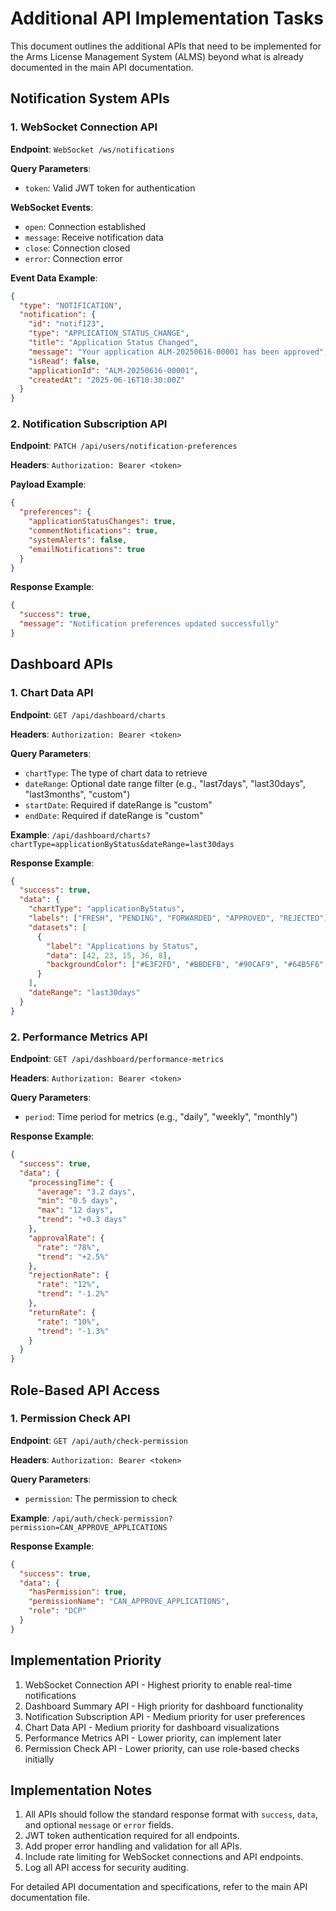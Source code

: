 # Additional API Implementation Tasks

This document outlines the additional APIs that need to be implemented for the Arms License Management System (ALMS) beyond what is already documented in the main API documentation.

## Notification System APIs

### 1. WebSocket Connection API

**Endpoint**: `WebSocket /ws/notifications`

**Query Parameters**:
- `token`: Valid JWT token for authentication

**WebSocket Events**:
- `open`: Connection established
- `message`: Receive notification data
- `close`: Connection closed
- `error`: Connection error

**Event Data Example**:
```json
{
  "type": "NOTIFICATION",
  "notification": {
    "id": "notif123",
    "type": "APPLICATION_STATUS_CHANGE",
    "title": "Application Status Changed",
    "message": "Your application ALM-20250616-00001 has been approved",
    "isRead": false,
    "applicationId": "ALM-20250616-00001",
    "createdAt": "2025-06-16T10:30:00Z"
  }
}
```

### 2. Notification Subscription API

**Endpoint**: `PATCH /api/users/notification-preferences`

**Headers**: `Authorization: Bearer <token>`

**Payload Example**:
```json
{
  "preferences": {
    "applicationStatusChanges": true,
    "commentNotifications": true,
    "systemAlerts": false,
    "emailNotifications": true
  }
}
```

**Response Example**:
```json
{
  "success": true,
  "message": "Notification preferences updated successfully"
}
```

## Dashboard APIs

### 1. Chart Data API

**Endpoint**: `GET /api/dashboard/charts`

**Headers**: `Authorization: Bearer <token>`

**Query Parameters**:
- `chartType`: The type of chart data to retrieve
- `dateRange`: Optional date range filter (e.g., "last7days", "last30days", "last3months", "custom")
- `startDate`: Required if dateRange is "custom"
- `endDate`: Required if dateRange is "custom"

**Example**: `/api/dashboard/charts?chartType=applicationByStatus&dateRange=last30days`

**Response Example**:
```json
{
  "success": true,
  "data": {
    "chartType": "applicationByStatus",
    "labels": ["FRESH", "PENDING", "FORWARDED", "APPROVED", "REJECTED"],
    "datasets": [
      {
        "label": "Applications by Status",
        "data": [42, 23, 15, 36, 8],
        "backgroundColor": ["#E3F2FD", "#BBDEFB", "#90CAF9", "#64B5F6", "#42A5F5"]
      }
    ],
    "dateRange": "last30days"
  }
}
```

### 2. Performance Metrics API

**Endpoint**: `GET /api/dashboard/performance-metrics`

**Headers**: `Authorization: Bearer <token>`

**Query Parameters**:
- `period`: Time period for metrics (e.g., "daily", "weekly", "monthly")

**Response Example**:
```json
{
  "success": true,
  "data": {
    "processingTime": {
      "average": "3.2 days",
      "min": "0.5 days",
      "max": "12 days",
      "trend": "+0.3 days"
    },
    "approvalRate": {
      "rate": "78%",
      "trend": "+2.5%"
    },
    "rejectionRate": {
      "rate": "12%",
      "trend": "-1.2%"
    },
    "returnRate": {
      "rate": "10%",
      "trend": "-1.3%"
    }
  }
}
```

## Role-Based API Access

### 1. Permission Check API

**Endpoint**: `GET /api/auth/check-permission`

**Headers**: `Authorization: Bearer <token>`

**Query Parameters**:
- `permission`: The permission to check

**Example**: `/api/auth/check-permission?permission=CAN_APPROVE_APPLICATIONS`

**Response Example**:
```json
{
  "success": true,
  "data": {
    "hasPermission": true,
    "permissionName": "CAN_APPROVE_APPLICATIONS",
    "role": "DCP"
  }
}
```

## Implementation Priority

1. WebSocket Connection API - Highest priority to enable real-time notifications
2. Dashboard Summary API - High priority for dashboard functionality
3. Notification Subscription API - Medium priority for user preferences
4. Chart Data API - Medium priority for dashboard visualizations
5. Performance Metrics API - Lower priority, can implement later
6. Permission Check API - Lower priority, can use role-based checks initially

## Implementation Notes

1. All APIs should follow the standard response format with `success`, `data`, and optional `message` or `error` fields.
2. JWT token authentication required for all endpoints.
3. Add proper error handling and validation for all APIs.
4. Include rate limiting for WebSocket connections and API endpoints.
5. Log all API access for security auditing.

For detailed API documentation and specifications, refer to the main API documentation file.
